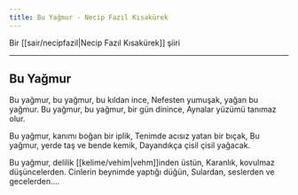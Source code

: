 ```yaml
---
title: Bu Yağmur - Necip Fazıl Kısakürek
---
```


Bir [[sair/necipfazil|Necip Fazıl Kısakürek]] şiiri

---

## Bu Yağmur
Bu yağmur, bu yağmur, bu kıldan ince,
Nefesten yumuşak, yağan bu yağmur.
Bu yağmur, bu yağmur, bir gün dinince,
Aynalar yüzümü tanımaz olur.

Bu yağmur, kanımı boğan bir iplik,
Tenimde acısız yatan bir bıçak,
Bu yağmur, yerde taş ve bende kemik,
Dayandıkça çisil çisil yağacak.

Bu yağmur, delilik [[kelime/vehim|vehm]]inden üstün,
Karanlık, kovulmaz düşüncelerden.
Cinlerin beynimde yaptığı düğün,
Sulardan, seslerden ve gecelerden....

